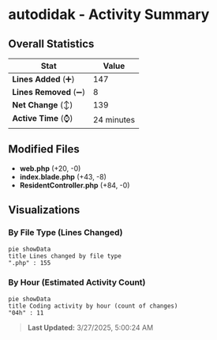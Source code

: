 # autodidak - Activity Summary 

## Overall Statistics

| Stat                   | Value                                                             |
| ---------------------- | ----------------------------------------------------------------- |
| **Lines Added** (➕)   | 147                                          |
| **Lines Removed** (➖) | 8                                        |
| **Net Change** (↕)    | 139                |
| **Active Time** (⌚)   | 24 minutes |


## Modified Files
- **web.php** (+20, -0)
- **index.blade.php** (+43, -8)
- **ResidentController.php** (+84, -0)

## Visualizations

### By File Type (Lines Changed)

```mermaid
pie showData
title Lines changed by file type
".php" : 155
```

### By Hour (Estimated Activity Count)

```mermaid
pie showData
title Coding activity by hour (count of changes)
"04h" : 11
```


> **Last Updated:** 3/27/2025, 5:00:24 AM
